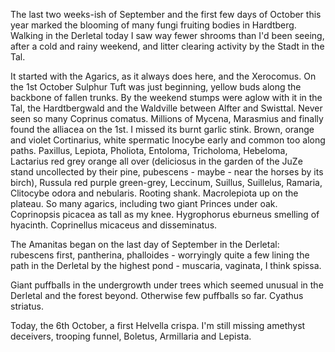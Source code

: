 The last two weeks-ish of September and the first few days of October this year marked the blooming of many fungi fruiting bodies in Hardtberg. Walking in the Derletal today I saw way fewer shrooms than I'd been seeing, after a cold and rainy weekend, and litter clearing activity by the Stadt in the Tal. 

It started with the Agarics, as it always does here, and the Xerocomus. On the 1st October Sulphur Tuft was just beginning, yellow buds along the backbone of fallen trunks. By the weekend stumps were aglow with it in the Tal, the Hardtbergwald and the Waldville between Alfter and Swisttal. Never seen so many Coprinus comatus. Millions of Mycena, Marasmius and finally found the alliacea on the 1st. I missed its burnt garlic stink. Brown, orange and violet Cortinarius, white spermatic Inocybe early and common too along paths. Paxillus, Lepiota, Pholiota, Entoloma, Tricholoma, Hebeloma, Lactarius red grey orange all over (deliciosus in the garden of the JuZe stand uncollected by their pine, pubescens - maybe - near the horses by its birch), Russula red purple green-grey, Leccinum, Suillus, Suillelus, Ramaria, Clitocybe odora and nebularis. Rooting shank. Macrolepiota up on the plateau. So many agarics, including two giant Princes under oak. Coprinopsis picacea as tall as my knee. Hygrophorus eburneus smelling of hyacinth. Coprinellus micaceus and disseminatus.

The Amanitas began on the last day of September in the Derletal: rubescens first, pantherina, phalloides - worryingly quite a few lining the path in the Derletal by the highest pond - muscaria, vaginata, I think spissa.

Giant puffballs in the undergrowth under trees which seemed unusual in the Derletal and the forest beyond. Otherwise few puffballs so far. Cyathus striatus.

Today, the 6th October, a first Helvella crispa.
I'm still missing amethyst deceivers, trooping funnel, Boletus, Armillaria and Lepista.
